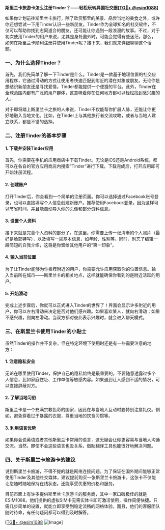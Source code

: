 **斯里兰卡旅游卡怎么注册Tinder？——轻松玩转异国社交圈[[TG💪+ @esim1088](https://t.me/s/esim1088)]**

如果你计划前往斯里兰卡旅行，除了欣赏那里的美景、品尝当地的美食之外，或许你还想尝试一下用Tinder认识一些新朋友。Tinder作为全球知名的社交软件，不仅可以帮助你找到志同道合的朋友，还可能让你遇到一段浪漫的故事。不过，对于初次使用Tinder的用户来说，尤其是身处国外时，可能会觉得有些迷茫。那么，如何在斯里兰卡顺利注册并使用Tinder呢？接下来，我们就来详细聊聊这个话题。

### 一、为什么选择Tinder？

首先，我们先简单了解一下Tinder是什么。Tinder是一款基于地理位置的社交应用程序，它通过滑动的方式让使用者快速匹配到附近的潜在对象或朋友。无论你是想结识新朋友还是寻找爱情，Tinder都能提供一个便捷的平台。此外，Tinder在全球范围内都有广泛的用户群体，这意味着你在任何地方都可以轻松找到感兴趣的人。

对于即将踏上斯里兰卡之旅的人来说，Tinder不仅能帮你扩展人脉，还能让你更好地融入当地文化。比如，在Tinder上与其他旅行者交流攻略，或者与当地人建立联系，都是不错的选择。

### 二、注册Tinder的基本步骤

#### 1. 下载并安装Tinder应用

首先，你需要在手机的应用商店中下载Tinder。无论是iOS还是Android系统，都可以在各自的官方应用商店内搜索“Tinder”进行下载。下载完成后，打开应用即可开始注册流程。

#### 2. 创建账户

打开Tinder后，你会看到一个简单的注册页面。你可以选择通过Facebook账号登录，也可以直接填写个人信息创建新账户。推荐使用Facebook登录，因为这样可以节省时间，并且能自动导入你的头像和部分资料信息。

#### 3. 设置个人资料

接下来就是完善个人资料的部分了。在这里，你需要上传一张清晰的个人照片（最好是脸部特写），以及填写一些基本信息，如年龄、性别等。同时，别忘了编辑一段简短的自我介绍，这将是你留给其他用户的“第一印象”。

#### 4. 输入当前位置

为了让Tinder能够为你推荐附近的用户，你需要允许应用获取你的位置信息。输入当前所在城市——斯里兰卡的相关地点，这样就能确保你看到的是附近活跃的用户。

#### 5. 开始滑动

完成上述步骤后，你就可以正式进入Tinder的世界了！界面会显示许多附近的用户，你可以左右滑动来决定是否对他们感兴趣。如果喜欢某人，就向右滑动；如果不感兴趣，则向左滑动。当双方都对彼此表示兴趣时，就会进入聊天模式。

### 三、在斯里兰卡使用Tinder的小贴士

虽然Tinder的操作并不复杂，但在特定环境下使用时还是有一些需要注意的地方：

#### 1. 注意隐私安全

无论在哪里使用Tinder，保护自己的隐私始终是最重要的。不要随意透露过多个人信息，比如家庭住址、工作单位等敏感内容。如果遇到让人感到不适的情况，可以直接屏蔽对方。

#### 2. 了解当地习俗

斯里兰卡是一个充满宗教色彩的国家，因此在与当地人互动时要特别注意礼仪。例如，避免穿着过于暴露的衣服，尊重当地的饮食习惯等。

#### 3. 利用语言优势

如果你会说英语或者其他斯里兰卡常用的语言，这无疑会让你更容易与当地人沟通交流。当然，即使不会这些语言也没关系，借助翻译工具也能很好地解决问题。

### 四、关于斯里兰卡旅游卡的建议

说到斯里兰卡旅游，不得不提的就是网络连接问题。为了保证在国外期间能够正常使用Tinder及其他社交媒体，建议提前购买一张斯里兰卡旅游卡。这张卡不仅能让您随时随地保持在线状态，还能享受优惠的价格和服务。

目前市面上有许多提供斯里兰卡旅游卡的服务商，其中一家口碑极佳的就是ESIM1088。他们提供的虚拟SIM卡无需实体卡即可激活使用，操作简便快捷。只需几步简单的设置，就能立即享受到稳定流畅的网络体验。而且，他们的客服团队随时待命，有任何疑问都可以得到及时解答。

[[TG💪+ @esim1088](https://t.me/s/esim1088) ![Image](https://i.postimg.cc/4NQfJmqS/Snipaste-2025-05-13-00-14-12.png)]